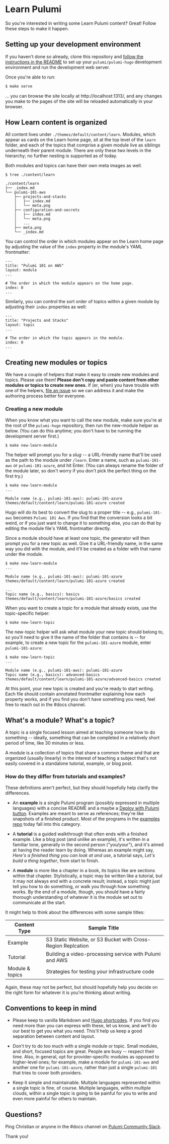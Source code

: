 # Learn Pulumi

So you're interested in writing some Learn Pulumi content? Great! Follow these
steps to make it happen.

## Setting up your development environment

If you haven't done so already, clone this repository and
[follow the instructions in the README](https://github.com/pulumi/pulumi-hugo)
to set up your `pulumi/pulumi-hugo` development environment and run the development web server.

Once you're able to run:

```zsh
$ make serve
```

... you can browse the site locally at http://localhost:1313/, and any changes you make to the pages of the site will be reloaded automatically in your browser.

## How Learn content is organized

All content lives under `./themes/default/content/learn`. Modules, which appear as cards on the Learn home page, sit at the top level of the `learn` folder, and each of the topics that comprise a given module live as siblings underneath their parent module. There are only these two levels in the hierarchy; no further nesting is supported as of today.

Both modules and topics can have their own meta images as well.

```
$ tree ./content/learn

./content/learn
├── _index.md
└── pulumi-101-aws
    ├── projects-and-stacks
    │   ├── index.md
    │   └── meta.png
    ├── configuration-and-secrets
    │   ├── index.md
    │   └── meta.png
    │   ...
    ├── meta.png
    └── _index.md
```

You can control the order in which modules appear on the Learn home page by adjusting the value of the `index` property in the module's YAML frontmatter:

```
---
title: "Pulumi 101 on AWS"
layout: module
...

# The order in which the module appears on the home page.
index: 0
...
```

Similarly, you can control the sort order of topics within a given module by adjusting their `index` properties as well:

```
---
title: "Projects and Stacks"
layout: topic
...

# The order in which the topic appears in the module.
index: 0
...
```

## Creating new modules or topics

We have a couple of helpers that make it easy to create new modules and topics. Please use them! **Please don't copy and paste content from other modules or topics to create new ones.** If (er, when) you have trouble with one of the helpers, [file an issue](issues) so we can address it and make the authoring process better for everyone.

### Creating a new module

When you know what you want to call the new module, make sure you're at the root of the `pulumi-hugo` repository, then run the new-module helper as below. (You can do this anytime; you don't have to be running the development server first.)

```
$ make new-learn-module
```

The helper will prompt you for a _slug_ -- a URL-friendly name that'll be used as the path to the module under `/learn`. Enter a name, such as `pulumi-101-aws` or `pulumi-101-azure`, and hit Enter. (You can always rename the folder of the module later, so don't worry if you don't pick the perfect thing on the first try.)

```
$ make new-learn-module
...

Module name (e.g., pulumi-101-aws): pulumi-101-azure
themes/default/content/learn/pulumi-101-azure created
```

Hugo will do its best to convert the slug to a proper title -- e.g., `pulumi-101-aws` becomes `Pulumi 101 Aws`. If you find that the conversion looks a bit weird, or if you just want to change it to something else, you can do that by editing the module file's YAML frontmatter directly.

Since a module should have at least one topic, the generator will then prompt you for a new topic as well. Give it a URL-friendly name, in the same way you did with the module, and it'll be created as a folder with that name under the module.

```
$ make new-learn-module
...

Module name (e.g., pulumi-101-aws): pulumi-101-azure
themes/default/content/learn/pulumi-101-azure created

...
Topic name (e.g., basics): basics
themes/default/content/learn/pulumi-101-azure/basics created
```

When you want to create a topic for a module that already exists, use the topic-specific helper:

```
$ make new-learn-topic
```

The new-topic helper will ask what module your new topic should belong to, so you'll need to give it the name of the folder that contains is -- for example, to create a new topic for the `pulumi-101-azure` module, enter `pulumi-101-azure`:

```
$ make new-learn-topic
...

Module name (e.g., pulumi-101-aws): pulumi-101-azure
Topic name (e.g., basics): advanced-basics
themes/default/content/learn/pulumi-101-azure/advanced-basics created
```

At this point, your new topic is created and you're ready to start writing. Each file should contain annotated frontmatter explaining how each property works, and if you find you don't have something you need, feel free to reach out in the #docs channel.

## What's a module? What's a topic?

A topic is a single focused lesson aimed at teaching someone how to do something -- ideally, something that can be completed in a relatively short period of time, like 30 minutes or less.

A module is a collection of topics that share a common theme and that are organized (usually linearly) in the interest of teaching a subject that's not easily covered in a standalone tutorial, example, or blog post.

### How do they differ from tutorials and examples?

These definitions aren't perfect, but they should hopefully help clarify the differences.

* An **example** is a single Pulumi program (possibly expressed in multiple languages) with a concise README and a maybe a [Deploy with Pulumi button](https://www.pulumi.com/docs/intro/pulumi-service/extensions/pulumi-button/). Examples are meant to serve as references; they're like snapshots of a finished product. Most of the programs in the [examples repo](https://github.com/pulumi/examples) today fall into this category.

* A **tutorial** is a guided walkthrough that often ends with a finished example. Like a blog post (and unlike an example), it's written in a familiar tone, generally in the second person ("you/your"), and it's aimed at having the reader learn by doing. Whereas an example might say, _Here's a finished thing you can look at and use_, a tutorial says, _Let's build a thing together_, from start to finish.

* A **module** is more like a chapter in a book, its topics like are sections within that chapter. Stylistically, a topic may be written like a tutorial, but it may not always end with a concrete result; instead, a topic might just tell you how to do something, or walk you through how something works. By the end of a module, though, you should have a fairly thorough understanding of whatever it is the module set out to communicate at the start.

It might help to think about the differences with some sample titles:

| Content Type    | Sample Title                                                 |
| --------------- | ------------------------------------------------------------ |
| Example         | S3 Static Website, or S3 Bucket with Cross-Region Replcation |
| Tutorial        | Building a video-processing service with Pulumi and AWS      |
| Module & topics | Strategies for testing your infrastructure code              |

Again, these may not be perfect, but should hopefully help you decide on the right form for whatever it is you're thinking about writing.

## Conventions to keep in mind

* Please keep to vanilla Markdown and [Hugo shortcodes](https://gohugo.io/content-management/shortcodes/). If you find you need more than you can express with these, let us know, and we'll do our best to get you what you need. This'll help us keep a good separation between content and layout.

* Don't try to do too much with a single module or topic. Small modules, and short, focused topics are great. People are busy -- respect their time. Also, in general, opt for provider-specific modules as opposed to higher-level ones; for example, make a module for `pulumi-101-aws` and another one for `pulumi-101-azure`, rather than just a single `pulumi-101` that tries to cover both providers.

* Keep it simple and maintainable. Multiple languages represented within a single topic is fine, of course. Multiple languages, within multiple clouds, within a single topic is going to be painful for you to write and even more painful for others to maintain.

## Questions?

Ping Christian or anyone in the #docs channel on [Pulumi Community Slack](https://slack.pulumi.com).

Thank you!
